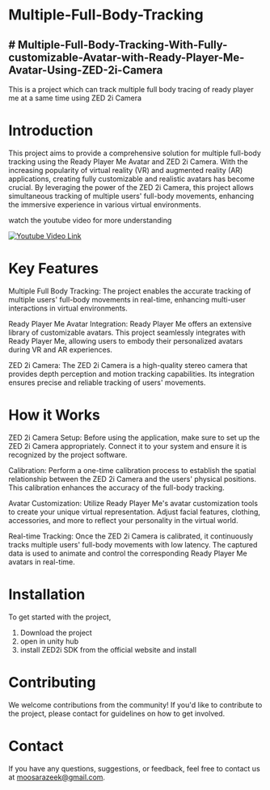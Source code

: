 # Multiple-Full-Body-Tracking
## # Multiple-Full-Body-Tracking-With-Fully-customizable-Avatar-with-Ready-Player-Me-Avatar-Using-ZED-2i-Camera
This is a project which can track multiple full body tracing of ready player me at a same time using ZED 2i Camera

# Introduction
This project aims to provide a comprehensive solution for multiple full-body tracking using the Ready Player Me Avatar and ZED 2i Camera. With the increasing popularity of virtual reality (VR) and augmented reality (AR) applications, creating fully customizable and realistic avatars has become crucial. By leveraging the power of the ZED 2i Camera, this project allows simultaneous tracking of multiple users' full-body movements, enhancing the immersive experience in various virtual environments.

watch the youtube video for more understanding

[![Youtube Video Link](https://i9.ytimg.com/vi_webp/yMXFCGtABCQ/mq3.webp?sqp=CKTp-aUG-oaymwEmCMACELQB8quKqQMa8AEB-AH-CYAC0AWKAgwIABABGHIgTig4MA8=&rs=AOn4CLD3A3otD1TXiqTGwnKdKg3hxY9IYA)](https://youtu.be/yMXFCGtABCQ)
# Key Features
Multiple Full Body Tracking: The project enables the accurate tracking of multiple users' full-body movements in real-time, enhancing multi-user interactions in virtual environments.

Ready Player Me Avatar Integration: Ready Player Me offers an extensive library of customizable avatars. This project seamlessly integrates with Ready Player Me, allowing users to embody their personalized avatars during VR and AR experiences.

ZED 2i Camera: The ZED 2i Camera is a high-quality stereo camera that provides depth perception and motion tracking capabilities. Its integration ensures precise and reliable tracking of users' movements.

# How it Works
ZED 2i Camera Setup: Before using the application, make sure to set up the ZED 2i Camera appropriately. Connect it to your system and ensure it is recognized by the project software.

Calibration: Perform a one-time calibration process to establish the spatial relationship between the ZED 2i Camera and the users' physical positions. This calibration enhances the accuracy of the full-body tracking.

Avatar Customization: Utilize Ready Player Me's avatar customization tools to create your unique virtual representation. Adjust facial features, clothing, accessories, and more to reflect your personality in the virtual world.

Real-time Tracking: Once the ZED 2i Camera is calibrated, it continuously tracks multiple users' full-body movements with low latency. The captured data is used to animate and control the corresponding Ready Player Me avatars in real-time.

# Installation
To get started with the project,

1) Download the project
2) open in unity hub
3) install ZED2i SDK from the official website and install


# Contributing
We welcome contributions from the community! If you'd like to contribute to the project, please contact for guidelines on how to get involved.



# Contact
If you have any questions, suggestions, or feedback, feel free to contact us at moosarazeek@gmail.com.
